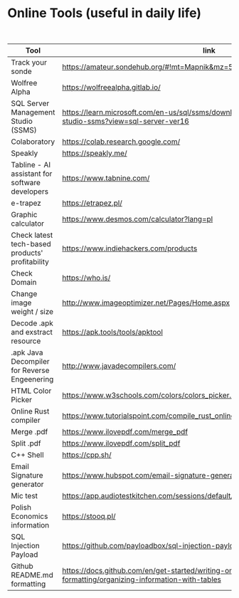 # Online Tools (useful in daily life)
<br>

| Tool| link |
| --- | - |
| Track your sonde | https://amateur.sondehub.org/#!mt=Mapnik&mz=5&qm=12h&mc=53.47497,-2.19727 |
| Wolfree Alpha | https://wolfreealpha.gitlab.io/ |
| SQL Server Management Studio (SSMS) | https://learn.microsoft.com/en-us/sql/ssms/download-sql-server-management-studio-ssms?view=sql-server-ver16 |
| Colaboratory | https://colab.research.google.com/ |
| Speakly | https://speakly.me/ |
| Tabline - AI assistant for software developers | https://www.tabnine.com/ |
| e-trapez | https://etrapez.pl/ |
| Graphic calculator | https://www.desmos.com/calculator?lang=pl |
| Check latest tech-based products' profitability | https://www.indiehackers.com/products | 
| Check Domain | https://who.is/ |
| Change image weight / size | http://www.imageoptimizer.net/Pages/Home.aspx |
| Decode .apk and exstract resource | https://apk.tools/tools/apktool |
| .apk Java Decompiler for Reverse Engeenering | http://www.javadecompilers.com/ |
| HTML Color Picker | https://www.w3schools.com/colors/colors_picker.asp |
| Online Rust compiler | https://www.tutorialspoint.com/compile_rust_online.php |
| Merge .pdf | https://www.ilovepdf.com/merge_pdf |
| Split .pdf | https://www.ilovepdf.com/split_pdf |
| C++ Shell | https://cpp.sh/ |
| Email Signature generator | https://www.hubspot.com/email-signature-generator |
| Mic test | https://app.audiotestkitchen.com/sessions/default/search |
| Polish Economics information | https://stooq.pl/ |
| SQL Injection Payload | https://github.com/payloadbox/sql-injection-payload-list/ |
| Github README.md formatting | https://docs.github.com/en/get-started/writing-on-github/working-with-advanced-formatting/organizing-information-with-tables|


